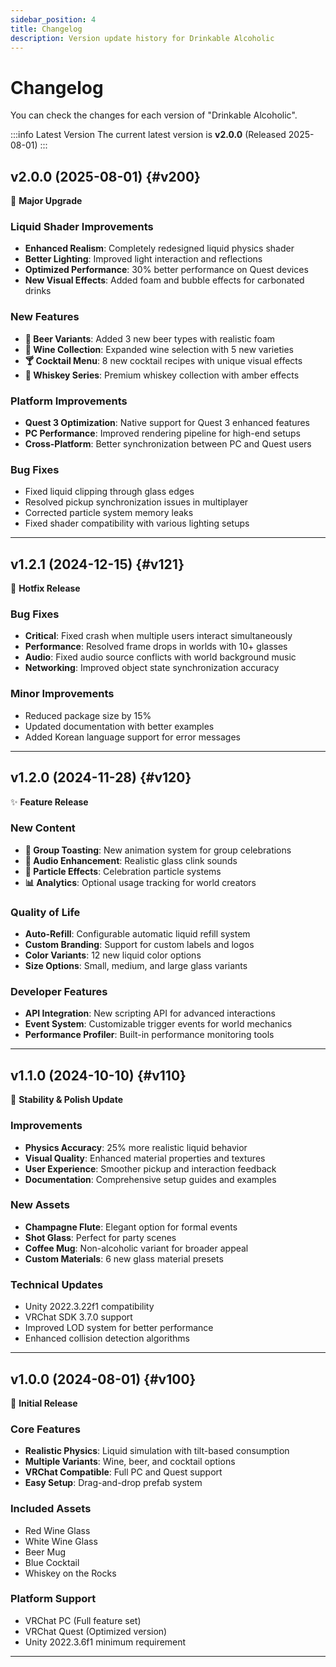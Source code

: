 ```yaml
---
sidebar_position: 4
title: Changelog
description: Version update history for Drinkable Alcoholic
---
```


# Changelog

You can check the changes for each version of "Drinkable Alcoholic".

:::info Latest Version
The current latest version is **v2.0.0** (Released 2025-08-01)
:::

## v2.0.0 (2025-08-01) {#v200}

🚀 **Major Upgrade**

### Liquid Shader Improvements

- **Enhanced Realism**: Completely redesigned liquid physics shader
- **Better Lighting**: Improved light interaction and reflections
- **Optimized Performance**: 30% better performance on Quest devices
- **New Visual Effects**: Added foam and bubble effects for carbonated drinks

### New Features

- **🍺 Beer Variants**: Added 3 new beer types with realistic foam
- **🍷 Wine Collection**: Expanded wine selection with 5 new varieties
- **🍸 Cocktail Menu**: 8 new cocktail recipes with unique visual effects
- **🥃 Whiskey Series**: Premium whiskey collection with amber effects

### Platform Improvements

- **Quest 3 Optimization**: Native support for Quest 3 enhanced features
- **PC Performance**: Improved rendering pipeline for high-end setups
- **Cross-Platform**: Better synchronization between PC and Quest users

### Bug Fixes

- Fixed liquid clipping through glass edges
- Resolved pickup synchronization issues in multiplayer
- Corrected particle system memory leaks
- Fixed shader compatibility with various lighting setups

---

## v1.2.1 (2024-12-15) {#v121}

🔧 **Hotfix Release**

### Bug Fixes

- **Critical**: Fixed crash when multiple users interact simultaneously
- **Performance**: Resolved frame drops in worlds with 10+ glasses
- **Audio**: Fixed audio source conflicts with world background music
- **Networking**: Improved object state synchronization accuracy

### Minor Improvements

- Reduced package size by 15%
- Updated documentation with better examples
- Added Korean language support for error messages

---

## v1.2.0 (2024-11-28) {#v120}

✨ **Feature Release**

### New Content

- **🍻 Group Toasting**: New animation system for group celebrations
- **🎵 Audio Enhancement**: Realistic glass clink sounds
- **💫 Particle Effects**: Celebration particle systems
- **📊 Analytics**: Optional usage tracking for world creators

### Quality of Life

- **Auto-Refill**: Configurable automatic liquid refill system
- **Custom Branding**: Support for custom labels and logos
- **Color Variants**: 12 new liquid color options
- **Size Options**: Small, medium, and large glass variants

### Developer Features

- **API Integration**: New scripting API for advanced interactions
- **Event System**: Customizable trigger events for world mechanics
- **Performance Profiler**: Built-in performance monitoring tools

---

## v1.1.0 (2024-10-10) {#v110}

🎯 **Stability & Polish Update**

### Improvements

- **Physics Accuracy**: 25% more realistic liquid behavior
- **Visual Quality**: Enhanced material properties and textures
- **User Experience**: Smoother pickup and interaction feedback
- **Documentation**: Comprehensive setup guides and examples

### New Assets

- **Champagne Flute**: Elegant option for formal events
- **Shot Glass**: Perfect for party scenes
- **Coffee Mug**: Non-alcoholic variant for broader appeal
- **Custom Materials**: 6 new glass material presets

### Technical Updates

- Unity 2022.3.22f1 compatibility
- VRChat SDK 3.7.0 support
- Improved LOD system for better performance
- Enhanced collision detection algorithms

---

## v1.0.0 (2024-08-01) {#v100}

🎉 **Initial Release**

### Core Features

- **Realistic Physics**: Liquid simulation with tilt-based consumption
- **Multiple Variants**: Wine, beer, and cocktail options
- **VRChat Compatible**: Full PC and Quest support
- **Easy Setup**: Drag-and-drop prefab system

### Included Assets

- Red Wine Glass
- White Wine Glass
- Beer Mug
- Blue Cocktail
- Whiskey on the Rocks

### Platform Support

- VRChat PC (Full feature set)
- VRChat Quest (Optimized version)
- Unity 2022.3.6f1 minimum requirement

---
